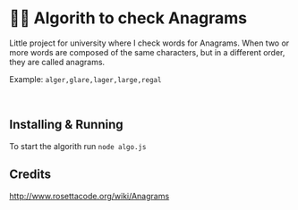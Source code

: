 # 🧑‍🔧 Algorith to check Anagrams

Little project for university where I check words for Anagrams.
When two or more words are composed of the same characters, but in a different order, they are called anagrams.

Example: `alger,glare,lager,large,regal`

&nbsp;

## Installing & Running

To start the algorith run `node algo.js`

## Credits

http://www.rosettacode.org/wiki/Anagrams
